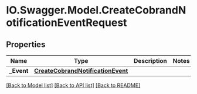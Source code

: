 # IO.Swagger.Model.CreateCobrandNotificationEventRequest
## Properties

Name | Type | Description | Notes
------------ | ------------- | ------------- | -------------
**_Event** | [**CreateCobrandNotificationEvent**](CreateCobrandNotificationEvent.md) |  | 

[[Back to Model list]](../README.md#documentation-for-models) [[Back to API list]](../README.md#documentation-for-api-endpoints) [[Back to README]](../README.md)

